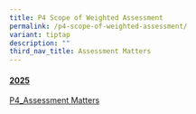 ```yaml
---
title: P4 Scope of Weighted Assessment
permalink: /p4-scope-of-weighted-assessment/
variant: tiptap
description: ""
third_nav_title: Assessment Matters
---
```

<h4><u>2025</u></h4>
<p><a href="/files/For Parents/P4_Assessment_Matters_for_website.pdf" rel="noopener nofollow" target="_blank">P4_Assessment Matters</a>
</p>